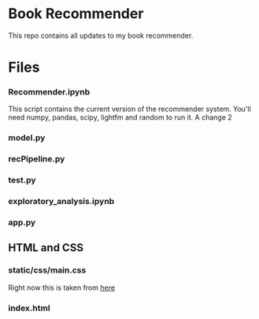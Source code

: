# Book Recommender

This repo contains all updates to my book recommender. 

# Files

### Recommender.ipynb

This script contains the current version of the recommender system. You'll need numpy, pandas, scipy, lightfm and random to run it. A change 2

### model.py

### recPipeline.py

### test.py

### exploratory_analysis.ipynb

### app.py

## HTML and CSS

### static/css/main.css

Right now this is taken from [here](https://github.com/bradtraversy/python_feedback_app)

### index.html

